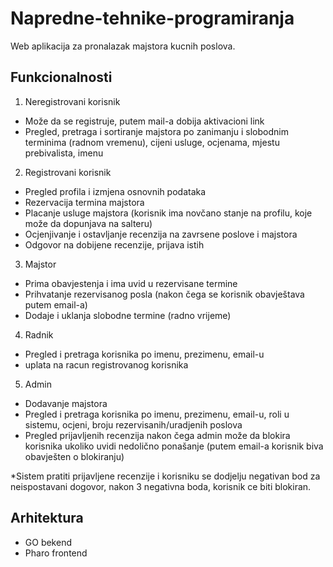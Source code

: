 # Napredne-tehnike-programiranja
Web aplikacija za pronalazak majstora kucnih poslova. 

## Funkcionalnosti

1. Neregistrovani korisnik
- Može da se registruje, putem mail-a dobija aktivacioni link
- Pregled, pretraga i sortiranje majstora po zanimanju i slobodnim terminima (radnom vremenu), cijeni usluge, ocjenama, mjestu prebivalista, imenu 

2. Registrovani korisnik
- Pregled profila i izmjena osnovnih podataka
- Rezervacija termina majstora
- Placanje usluge majstora (korisnik ima novčano stanje na profilu, koje može da dopunjava na salteru)
- Ocjenjivanje i ostavljanje recenzija na zavrsene poslove i majstora
- Odgovor na dobijene recenzije, prijava istih

3. Majstor
- Prima obavjestenja i ima uvid u rezervisane termine 
- Prihvatanje rezervisanog posla (nakon čega se korisnik obavještava putem email-a)
- Dodaje i uklanja slobodne termine (radno vrijeme)

4. Radnik
- Pregled i pretraga korisnika po imenu, prezimenu, email-u
- uplata na racun registrovanog korisnika

5. Admin
- Dodavanje majstora
- Pregled i pretraga korisnika po imenu, prezimenu, email-u, roli u sistemu, ocjeni, broju rezervisanih/uradjenih poslova 
- Pregled prijavljenih recenzija nakon čega admin može da blokira korisnika ukoliko uvidi nedolično ponašanje (putem email-a korisnik biva obavješten o blokiranju)

*Sistem pratiti prijavljene recenzije i korisniku se dodjelju negativan bod za neispostavani dogovor, nakon 3 negativna boda, korisnik ce biti blokiran.

## Arhitektura 
- GO bekend
- Pharo frontend
